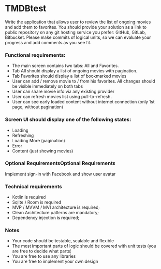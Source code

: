 # TMDBtest

Write the application that allows user to review the list of ongoing movies and add them to favorites. You should provide your solution as a link to public repository on any git hosting service you prefer: GitHub, GitLab, Bitbucket. Please make commits of logical units, so we can evaluate your progress and add comments as you see fit.

### Functional requirements:

- The main screen contains two tabs: All and Favorites.
- Tab All should display a list of ongoing movies with pagination.
- Tab Favorites should display a list of bookmarked movies
- User can add / remove movie to / from his favorites. All changes should be visible immediately on both tabs
- User can share movie info via any existing provider
- User can refresh movies list using pull-to-refresh.
- User can see early loaded content without internet connection (only 1st page, without pagination)

### Screen UI should display one of the following states:
- Loading
- Refreshing
- Loading More (pagination)
- Error
- Content (just showing movies)

### Optional RequirementsOptional Requirements
Implement sign-in with Facebook and show user avatar

### Technical requirements
- Kotlin is required
- Sqlite / Room is required
- MVP / MVVM / MVI architecture is required;
- Clean Architecture patterns are mandatory;
- Dependency injection is required;

### Notes
- Your code should be testable, scalable and flexible
- The most important parts of logic should be covered with unit tests (you are free to decide what parts)
- You are free to use any libraries
- You are free to implement your own design
